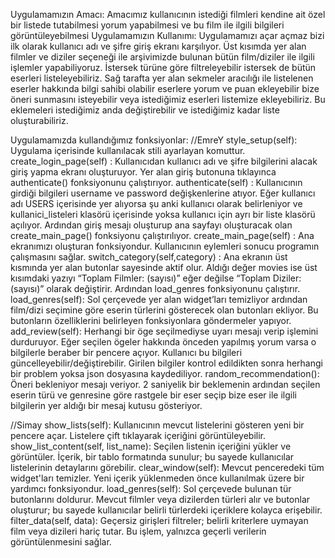 Uygulamamızın Amacı:
Amacımız kullanıcının istediği filmleri kendine ait özel bir listede tutabilmesi yorum yapabilmesi ve bu film ile ilgili bilgileri görüntüleyebilmesi
Uygulamamızın Kullanımı:
Uygulamamızı açar açmaz bizi ilk olarak kullanıcı adı ve şifre giriş ekranı karşılıyor. Üst kısımda yer alan filmler ve diziler seçeneği ile arşivimizde bulunan bütün film/diziler ile ilgili işlemler yapabiliyoruz. İstersek türüne göre filtreleyebilir istersek de bütün eserleri listeleyebiliriz. Sağ tarafta yer alan sekmeler aracılığı ile listelenen eserler hakkında bilgi sahibi olabilir eserlere yorum ve puan ekleyebilir bize öneri sunmasını isteyebilir veya istediğimiz eserleri listemize ekleyebiliriz. Bu eklemeleri istediğimiz anda değiştirebilir ve istediğimiz kadar liste oluşturabiliriz. 


Uygulamamızda kullandığımız fonksiyonlar:
//EmreY
style_setup(self):
Uygulama içerisinde kullanılacak stili ayarlayan komuttur.
create_login_page(self) :
Kullanıcıdan kullanıcı adı ve şifre bilgilerini alacak giriş yapma ekranı oluşturuyor. Yer alan giriş butonuna tıklayınca authenticate() fonksiyonunu çalıştırıyor.
authenticate(self) :
Kullanıcının girdiği bilgileri username ve password değişkenlerine atıyor. Eğer kullanıcı adı USERS içerisinde yer alıyorsa şu anki kullanıcı olarak belirleniyor ve kullanici_listeleri klasörü içerisinde yoksa kullanıcı için ayrı bir liste klasörü açılıyor. Ardından giriş mesajı oluşturup ana sayfayı oluşturacak olan create_main_page() fonksiyonu çalıştırılıyor.
create_main_page(self) :
Ana ekranımızı oluşturan fonksiyondur. Kullanıcının eylemleri sonucu programın çalışmasını sağlar.
switch_category(self,category) :
Ana ekranın üst kısmında yer alan butonlar sayesinde aktif olur. Aldığı değer movies ise üst kısımdaki yazıyı “Toplam Filmler: (sayısı)” eğer değilse “Toplam Diziler: (sayısı)” olarak değiştirir.  Ardından load_genres fonksiyonunu çalıştırır.
load_genres(self):
Sol çerçevede yer alan widget’ları temizliyor ardından film/dizi seçimine göre eserin türlerini gösterecek olan butonları ekliyor. Bu butonların özelliklerini belirleyen fonksiyonlara göndermeler yapıyor.
add_review(self):
Herhangi bir öge seçilmediyse uyarı mesajı verip işlemini durduruyor. Eğer seçilen ögeler hakkında önceden yapılmış yorum varsa o bilgilerle beraber bir pencere açıyor. Kullanıcı bu bilgileri güncelleyebilir/değiştirebilir. Girilen bilgiler kontrol edildikten sonra herhangi bir problem yoksa json dosyasına kaydediliyor.
random_recommendation():
Öneri bekleniyor mesajı veriyor. 2 saniyelik bir beklemenin ardından seçilen eserin türü ve genresine göre rastgele bir eser seçip bize eser ile ilgili bilgilerin yer aldığı bir mesaj kutusu gösteriyor.

//Simay
show_lists(self):
Kullanıcının mevcut listelerini gösteren yeni bir pencere açar. Listelere çift tıklayarak içeriğini görüntüleyebilir. 
show_list_content(self, list_name): 
Seçilen listenin içeriğini yükler ve görüntüler. İçerik, bir tablo formatında sunulur; bu sayede kullanıcılar listelerinin detaylarını görebilir. 
clear_window(self):
Mevcut penceredeki tüm widget'ları temizler. Yeni içerik yüklenmeden önce kullanılmak üzere bir yardımcı fonksiyondur. 
load_genres(self):
Sol çerçevede bulunan tür butonlarını doldurur. Mevcut filmler veya dizilerden türleri alır ve butonlar oluşturur; bu sayede kullanıcılar belirli türlerdeki içeriklere kolayca erişebilir. 
filter_data(self, data): 
Geçersiz girişleri filtreler; belirli kriterlere uymayan film veya dizileri hariç tutar. Bu işlem, yalnızca geçerli verilerin görüntülenmesini sağlar.
